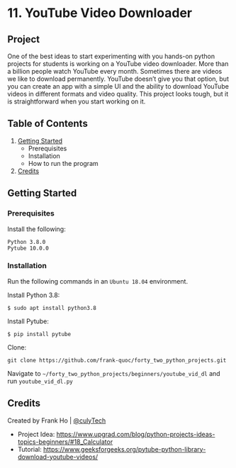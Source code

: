 # 11. YouTube Video Downloader

## Project

One of the best ideas to start experimenting with you hands-on python projects for students is working on a YouTube video downloader. More than a billion people watch YouTube every month. Sometimes there are videos we like to download permanently. YouTube doesn’t give you that option, but you can create an app with a simple UI and the ability to download YouTube videos in different formats and video quality. This project looks tough, but it is straightforward when you start working on it.

## Table of Contents

1. [Getting Started](README.md#getting-started)
    * Prerequisites
    * Installation
    * How to run the program
2. [Credits](README.md#credits)

## Getting Started

### Prerequisites
Install the following:
```
Python 3.8.0
Pytube 10.0.0
```

### Installation
Run the following commands in an `Ubuntu 18.04` environment.

Install Python 3.8:
```
$ sudo apt install python3.8
```

Install Pytube:
```
$ pip install pytube
```

Clone: 
```
git clone https://github.com/frank-quoc/forty_two_python_projects.git
```

Navigate to ```~/forty_two_python_projects/beginners/youtube_vid_dl``` and run ```youtube_vid_dl.py```

## Credits

Created by Frank Ho | [@culyTech](https://twitter.com/culyTech)

* Project Idea: https://www.upgrad.com/blog/python-projects-ideas-topics-beginners/#18_Calculator
* Tutorial: https://www.geeksforgeeks.org/pytube-python-library-download-youtube-videos/
